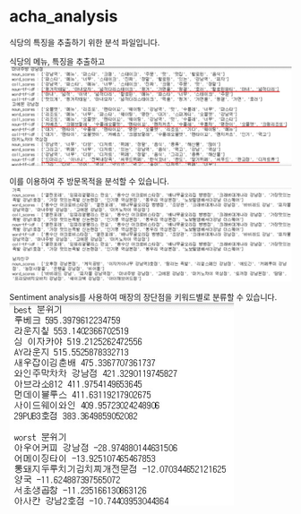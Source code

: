 # acha_analysis
식당의 특징을 추출하기 위한 분석 파일입니다.

식당의 메뉴, 특징을 추출하고
![1](./screenshot/1.jpg)

이를 이용하여 주 방문목적을 분석할 수 있습니다.
![2](./screenshot/2.jpg)

Sentiment analysis를 사용하여 매장의 장단점을 키워드별로 분류할 수 있습니다.
![3](./screenshot/3.jpg)
